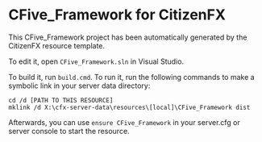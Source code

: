 # CFive_Framework for CitizenFX

This CFive_Framework project has been automatically generated by the CitizenFX resource template.

To edit it, open `CFive_Framework.sln` in Visual Studio.

To build it, run `build.cmd`. To run it, run the following commands to make a symbolic link in your server data directory:

```dos
cd /d [PATH TO THIS RESOURCE]
mklink /d X:\cfx-server-data\resources\[local]\CFive_Framework dist
```

Afterwards, you can use `ensure CFive_Framework` in your server.cfg or server console to start the resource.